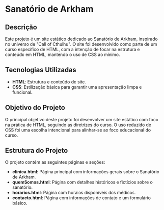 # Sanatório de Arkham

## Descrição

Este projeto é um site estático dedicado ao Sanatório de Arkham, inspirado no universo de "Call of Cthulhu". O site foi desenvolvido como parte de um curso específico de HTML, com a intenção de focar na estrutura e conteúdo em HTML, mantendo o uso de CSS ao mínimo.

## Tecnologias Utilizadas

- **HTML**: Estrutura e conteúdo do site.
- **CSS**: Estilização básica para garantir uma apresentação limpa e funcional.

## Objetivo do Projeto

O principal objetivo deste projeto foi desenvolver um site estático com foco na prática de HTML, seguindo as diretrizes do curso. O uso reduzido de CSS foi uma escolha intencional para alinhar-se ao foco educacional do curso.

## Estrutura do Projeto

O projeto contém as seguintes páginas e seções:

- **clinica.html**: Página principal com informações gerais sobre o Sanatório de Arkham.
- **quemSomos.html**: Página com detalhes históricos e fictícios sobre o sanatório.
- **horarios.html**: Página com horaios disponíveis dos médicos.
- **contacto.html**: Página com informações de contato e um formulário básico.

